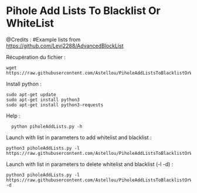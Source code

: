 # Pihole Add Lists To Blacklist Or WhiteList

@Credits : #Example lists from https://github.com/Levi2288/AdvancedBlockList



Récupération du fichier : 
```
wget https://raw.githubusercontent.com/Astellou/PiholeAddListsToBlacklistOrWhiteList/main/piholeAddLists.py
```

Install python : 


```
sudo apt-get update
sudo apt-get install python3
sudo apt-get install python3-requests
```


Help : 

```
  python piholeAddLists.py -h
````



Launch with list in parameters to add whitelist and blacklist :
```
python3 piholeAddLists.py -l https://raw.githubusercontent.com/Astellou/PiholeAddListsToBlacklistOrWhiteList/main/List.txt
```



Launch with list in parameters to delete whitelist and blacklist (-l -d) :
```
python3 piholeAddLists.py -l https://raw.githubusercontent.com/Astellou/PiholeAddListsToBlacklistOrWhiteList/main/List.txt -d
```


